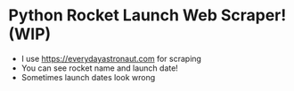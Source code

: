 # Python Rocket Launch Web Scraper! (WIP)
- I use https://everydayastronaut.com for scraping
- You can see rocket name and launch date!
- Sometimes launch dates look wrong
